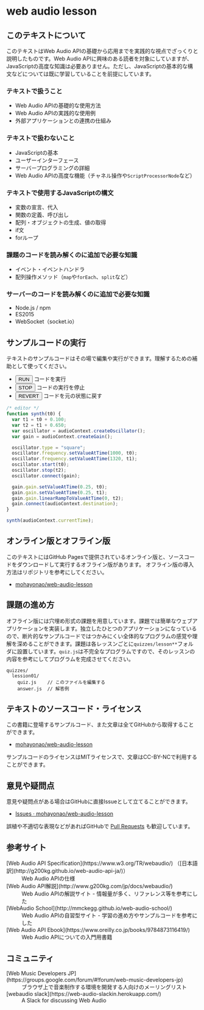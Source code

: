 # web audio lesson

## このテキストについて

このテキストはWeb Audio APIの基礎から応用までを実践的な視点でざっくりと説明したものです。Web Audio APIに興味のある読者を対象にしていますが、JavaScriptの高度な知識は必要ありません。ただし、JavaScriptの基本的な構文などについては既に学習していることを前提にしています。

### テキストで扱うこと

- Web Audio APIの基礎的な使用方法
- Web Audio APIの実践的な使用例
- 外部アプリケーションとの連携の仕組み

### テキストで扱わないこと

- JavaScriptの基本
- ユーザーインターフェース
- サーバープログラミングの詳細
- Web Audio APIの高度な機能（チャネル操作や`ScriptProcessorNode`など）

### テキストで使用するJavaScriptの構文

- 変数の宣言、代入
- 関数の定義、呼び出し
- 配列・オブジェクトの生成、値の取得
- if文
- forループ

### 課題のコードを読み解くのに追加で必要な知識

- イベント・イベントハンドラ
- 配列操作メソッド（`map`や`forEach`、`split`など）

### サーバーのコードを読み解くのに追加で必要な知識

- Node.js / npm
- ES2015
- WebSocket（socket.io）

## サンプルコードの実行

テキストのサンプルコードはその場で編集や実行ができます。理解するための補助として使ってください。

- <button class="btn btn-xs btn-default editor-btn">RUN</button> コードを実行
- <button class="btn btn-xs btn-default editor-btn">STOP</button> コードの実行を停止
- <button class="btn btn-xs btn-default editor-btn">REVERT</button> コードを元の状態に戻す

```js
/* editor */
function synth(t0) {
  var t1 = t0 + 0.100;
  var t2 = t1 + 0.650;
  var oscillator = audioContext.createOscillator();
  var gain = audioContext.createGain();

  oscillator.type = "square";
  oscillator.frequency.setValueAtTime(1000, t0);
  oscillator.frequency.setValueAtTime(1320, t1);
  oscillator.start(t0);
  oscillator.stop(t2);
  oscillator.connect(gain);

  gain.gain.setValueAtTime(0.25, t0);
  gain.gain.setValueAtTime(0.25, t1);
  gain.gain.linearRampToValueAtTime(0, t2);
  gain.connect(audioContext.destination);
}

synth(audioContext.currentTime);
```

## オンライン版とオフライン版

このテキストにはGitHub Pagesで提供されているオンライン版と、ソースコードをダウンロードして実行するオフライン版があります。
オフライン版の導入方法はリポジトリを参考にしてください。

- [mohayonao/web-audio-lesson](https://github.com/mohayonao/web-audio-lesson)

## 課題の進め方

オフライン版には穴埋め形式の課題を用意しています。課題では簡単なウェブアプリケーションを実装します。独立したひとつのアプリケーションになっているので、断片的なサンプルコードではつかみにくい全体的なプログラムの感覚や理解を深めることができます。課題は各レッスンごとに`quizzes/lesson**`フォルダに設置しています。`quiz.js`は不完全なプログラムですので、そのレッスンの内容を参考にしてプログラムを完成させてください。

```
quizzes/
  lession01/
    quiz.js    // このファイルを編集する
    answer.js  // 解答例
```

## テキストのソースコード・ライセンス

この書籍に登場するサンプルコード、また文章は全てGitHubから取得することができます。

- [mohayonao/web-audio-lesson](https://github.com/mohayonao/web-audio-lesson)

サンプルコードのライセンスはMITライセンスで、文章はCC-BY-NCで利用することができます。

## 意見や疑問点

意見や疑問点がある場合はGitHubに直接Issueとして立てることができます。

- [Issues · mohayonao/web-audio-lesson](https://github.com/mohayonao/web-audio-lesson/issues)

誤植や不適切な表現などがあればGitHubで [Pull Requests](https://github.com/mohayonao/web-audio-lesson/pulls) も歓迎しています。

## 参考サイト

<dl>
  <dt>[Web Audio API Specification](https://www.w3.org/TR/webaudio/) （[日本語訳](http://g200kg.github.io/web-audio-api-ja/)）</dt>
  <dd>Web Audio APIの仕様</dd>
  <dt>[Web Audio API解説](http://www.g200kg.com/jp/docs/webaudio/)</dt>
  <dd>Web Audio APIの解説サイト - 情報量が多く、リファレンス等を参考にした</dd>
  <dt>[WebAudio School](http://mmckegg.github.io/web-audio-school/)</dt>
  <dd>Web Audio APIの自習型サイト - 学習の進め方やサンプルコードを参考にした</dd>
  <dt>[Web Audio API Ebook](https://www.oreilly.co.jp/books/9784873116419/)</dt>
  <dd>Web Audio APIについての入門用書籍</dd>
</dl>

## コミュニティ

<dl>
  <dt>[Web Music Developers JP](https://groups.google.com/forum/#!forum/web-music-developers-jp)</dt>
  <dd>ブラウザ上で音楽制作する環境を開発する人向けのメーリングリスト</dd>
  <dt>[webaudio slack](https://web-audio-slackin.herokuapp.com/)</dt>
  <dd>A Slack for discussing Web Audio</dd>
</dl>
